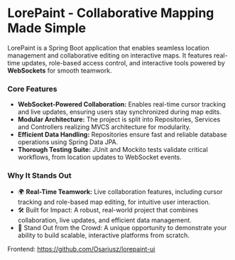 # **LorePaint - Collaborative Mapping Made Simple**  

LorePaint is a Spring Boot application that enables seamless location management and collaborative editing on interactive maps. It features real-time updates, role-based access control, and interactive tools powered by **WebSockets** for smooth teamwork.  

### Core Features  
- **WebSocket-Powered Collaboration:** Enables real-time cursor tracking and live updates, ensuring users stay synchronized during map edits.  
- **Modular Architecture:** The project is split into Repositories, Services and Controllers realizing MVCS architecture for modularity.
- **Efficient Data Handling:** Repositories ensure fast and reliable database operations using Spring Data JPA.
- **Thorough Testing Suite:** JUnit and Mockito tests validate critical workflows, from location updates to WebSocket events.  

### Why It Stands Out  
- 🌍 **Real-Time Teamwork:** Live collaboration features, including cursor tracking and role-based map editing, for intuitive user interaction.
- 🛠️ Built for Impact: A robust, real-world project that combines collaboration, live updates, and efficient data management.
- 🚀 Stand Out from the Crowd: A unique opportunity to demonstrate your ability to build scalable, interactive platforms from scratch.

Frontend: https://github.com/Osariusz/lorepaint-ui
